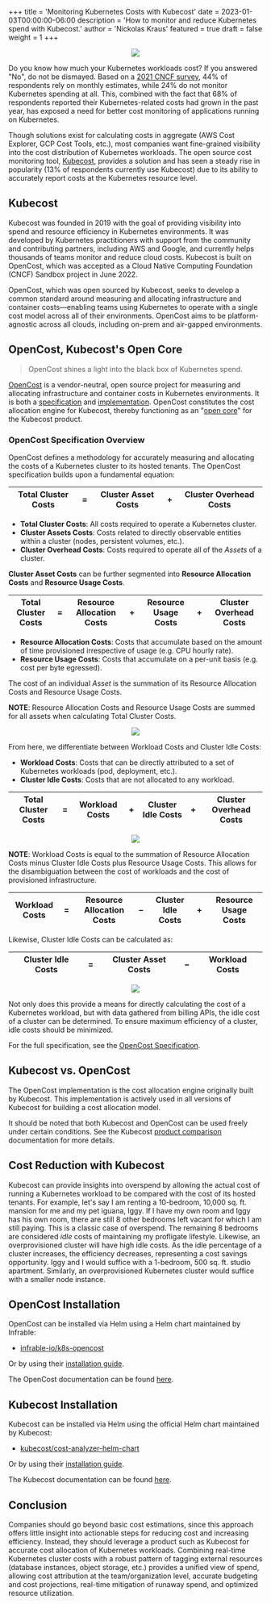 +++
title = 'Monitoring Kubernetes Costs with Kubecost'
date = 2023-01-03T00:00:00-06:00
description = 'How to monitor and reduce Kubernetes spend with Kubecost.'
author = 'Nickolas Kraus'
featured = true
draft = false
weight = 1
+++

<p style="text-align: center;">
  <img src="../img/monitoring-kubernetes-costs-with-kubecost/cover.png"/>
</p>

Do you know how much your Kubernetes workloads cost? If you answered "No", do not be dismayed. Based on a [2021 CNCF survey](https://www.cncf.io/wp-content/uploads/2021/06/FINOPS_Kubernetes_Report.pdf), 44% of respondents rely on monthly estimates, while 24% do not monitor Kubernetes spending at all. This, combined with the fact that 68% of respondents reported their Kubernetes-related costs had grown in the past year, has exposed a need for better cost monitoring of applications running on Kubernetes.

Though solutions exist for calculating costs in aggregate (AWS Cost Explorer, GCP Cost Tools, etc.), most companies want fine-grained visibility into the cost distribution of Kubernetes workloads. The open source cost monitoring tool, [Kubecost](https://www.kubecost.com), provides a solution and has seen a steady rise in popularity (13% of respondents currently use Kubecost) due to its ability to accurately report costs at the Kubernetes resource level.

## Kubecost

Kubecost was founded in 2019 with the goal of providing visibility into spend and resource efficiency in Kubernetes environments. It was developed by Kubernetes practitioners with support from the community and contributing partners, including AWS and Google, and currently helps thousands of teams monitor and reduce cloud costs. Kubecost is built on OpenCost, which was accepted as a Cloud Native Computing Foundation (CNCF) Sandbox project in June 2022.

OpenCost, which was open sourced by Kubecost, seeks to develop a common standard around measuring and allocating infrastructure and container costs—enabling teams using Kubernetes to operate with a single cost model across all of their environments. OpenCost aims to be platform-agnostic across all clouds, including on-prem and air-gapped environments.

## OpenCost, Kubecost's Open Core

>OpenCost shines a light into the black box of Kubernetes spend.

[OpenCost](https://www.opencost.io) is a vendor-neutral, open source project for measuring and allocating infrastructure and container costs in Kubernetes environments. It is both a [specification](https://github.com/opencost/opencost/blob/develop/spec/opencost-specv01.md) and [implementation](https://github.com/opencost/opencost). OpenCost constitutes the cost allocation engine for Kubecost, thereby functioning as an "[open core](https://en.wikipedia.org/wiki/Open-core_model)" for the Kubecost product.

### OpenCost Specification Overview

OpenCost defines a methodology for accurately measuring and allocating the costs of a Kubernetes cluster to its hosted tenants. The OpenCost specification builds upon a fundamental equation:

| Total Cluster Costs |  =  | Cluster Asset Costs |  +  | Cluster Overhead Costs |
| :-----------------: | :-: | :-----------------: | :-: | :--------------------: |

* **Total Cluster Costs**: All costs required to operate a Kubernetes cluster.
* **Cluster Assets Costs**: Costs related to directly observable entities within a cluster (nodes, persistent volumes, etc.).
* **Cluster Overhead Costs**: Costs required to operate all of the *Assets* of a cluster.

**Cluster Asset Costs** can be further segmented into **Resource Allocation Costs** and **Resource Usage Costs**.

| Total Cluster Costs |  =  | Resource Allocation Costs |  +  | Resource Usage Costs |  +  | Cluster Overhead Costs |
| :-----------------: | :-: | :-----------------------: | :-: | :------------------: | :-: | :--------------------: |

* **Resource Allocation Costs**: Costs that accumulate based on the amount of time provisioned irrespective of usage (e.g. CPU hourly rate).
* **Resource Usage Costs**: Costs that accumulate on a per-unit basis (e.g. cost per byte egressed).

The cost of an individual *Asset* is the summation of its Resource Allocation Costs and Resource Usage Costs.

**NOTE**: Resource Allocation Costs and Resource Usage Costs are summed for all assets when calculating Total Cluster Costs.

<p style="text-align: center;">
  <img src="../img/monitoring-kubernetes-costs-with-kubecost/img-0.png"/>
</p>

From here, we differentiate between Workload Costs and Cluster Idle Costs:

* **Workload Costs**: Costs that can be directly attributed to a set of Kubernetes workloads (pod, deployment, etc.).
* **Cluster Idle Costs**: Costs that are not allocated to any workload.

| Total Cluster Costs |  =  | Workload Costs |  +  | Cluster Idle Costs |  +  | Cluster Overhead Costs |
| :-----------------: | :-: | :------------: | :-: | :----------------: | :-: | :--------------------: |

<p style="text-align: center;">
  <img src="../img/monitoring-kubernetes-costs-with-kubecost/img-1.png"/>
</p>

**NOTE**: Workload Costs is equal to the summation of Resource Allocation Costs minus Cluster Idle Costs plus Resource Usage Costs. This allows for the disambiguation between the cost of workloads and the cost of provisioned infrastructure.

| Workload Costs |  =  | Resource Allocation Costs |  –  | Cluster Idle Costs |  +  | Resource Usage Costs |
| :------------: | :-: | :-----------------------: | :-: | :----------------: | :-: | :------------------: |

Likewise, Cluster Idle Costs can be calculated as:

| Cluster Idle Costs |  =  | Cluster Asset Costs |  –  | Workload Costs |
| :----------------: | :-: | :-----------------: | :-: | :------------: |

<p style="text-align: center;">
  <img src="../img/monitoring-kubernetes-costs-with-kubecost/img-2.png"/>
</p>

Not only does this provide a means for directly calculating the cost of a Kubernetes workload, but with data gathered from billing APIs, the idle cost of a cluster can be determined. To ensure maximum efficiency of a cluster, idle costs should be minimized.

For the full specification, see the [OpenCost Specification](https://github.com/opencost/opencost/blob/develop/spec/opencost-specv01.md).

## Kubecost vs. OpenCost

The OpenCost implementation is the cost allocation engine originally built by Kubecost. This implementation is actively used in all versions of Kubecost for building a cost allocation model.

It should be noted that both Kubecost and OpenCost can be used freely under certain conditions. See the Kubecost [product comparison](https://docs.kubecost.com/general/opencost-product-comparison) documentation for more details.

## Cost Reduction with Kubecost

Kubecost can provide insights into overspend by allowing the actual cost of running a Kubernetes workload to be compared with the cost of its hosted tenants. For example, let's say I am renting a 10-bedroom, 10,000 sq. ft. mansion for me and my pet iguana, Iggy. If I have my own room and Iggy has his own room, there are still 8 other bedrooms left vacant for which I am still paying. This is a classic case of overspend. The remaining 8 bedrooms are considered *idle* costs of maintaining my profligate lifestyle. Likewise, an overprovisioned cluster will have high idle costs. As the idle percentage of a cluster increases, the efficiency decreases, representing a cost savings opportunity. Iggy and I would suffice with a 1-bedroom, 500 sq. ft. studio apartment. Similarly, an overprovisioned Kubernetes cluster would suffice with a smaller node instance.

## OpenCost Installation

OpenCost can be installed via Helm using a Helm chart maintained by Infrable:
* [infrable-io/k8s-opencost](https://github.com/infrable-io/k8s-opencost)

Or by using their [installation guide](https://www.opencost.io/docs/install).

The OpenCost documentation can be found [here](https://www.opencost.io/docs).

## Kubecost Installation

Kubecost can be installed via Helm using the official Helm chart maintained by Kubecost:
* [kubecost/cost-analyzer-helm-chart](https://github.com/kubecost/cost-analyzer-helm-chart)

Or by using their [installation guide](https://docs.kubecost.com/install-and-configure/install).

The Kubecost documentation can be found [here](https://docs.kubecost.com).

## Conclusion

Companies should go beyond basic cost estimations, since this approach offers little insight into actionable steps for reducing cost and increasing efficiency. Instead, they should leverage a product such as Kubecost for accurate cost allocation of Kubernetes workloads. Combining real-time Kubernetes cluster costs with a robust pattern of tagging external resources (database instances, object storage, etc.) provides a unified view of spend, allowing cost attribution at the team/organization level, accurate budgeting and cost projections, real-time mitigation of runaway spend, and optimized resource utilization.
